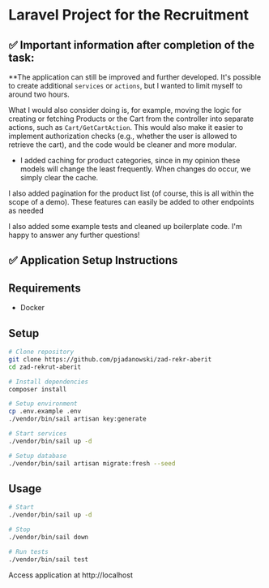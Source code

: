 # Laravel Project for the Recruitment

## ✅ Important information after completion of the task:

**The application can still be improved and further developed. It's possible to create additional `services` or `actions`, but I wanted to limit myself to around two hours.

What I would also consider doing is, for example, moving the logic for creating or fetching Products or the Cart from the controller into separate actions, such as `Cart/GetCartAction`. This would also make it easier to implement authorization checks (e.g., whether the user is allowed to retrieve the cart), and the code would be cleaner and more modular.

- I added caching for product categories, since in my opinion these models will change the least frequently. When changes do occur, we simply clear the cache.

I also added pagination for the product list (of course, this is all within the scope of a demo). These features can easily be added to other endpoints as needed


I also added some example tests and cleaned up boilerplate code. 
I'm happy to answer any further questions!

## ✅ Application Setup Instructions
## Requirements

- Docker

## Setup

```bash
# Clone repository
git clone https://github.com/pjadanowski/zad-rekr-aberit
cd zad-rekrut-aberit

# Install dependencies
composer install

# Setup environment
cp .env.example .env
./vendor/bin/sail artisan key:generate

# Start services
./vendor/bin/sail up -d

# Setup database
./vendor/bin/sail artisan migrate:fresh --seed
```

## Usage

```bash
# Start
./vendor/bin/sail up -d

# Stop
./vendor/bin/sail down

# Run tests
./vendor/bin/sail test
```

Access application at http://localhost
